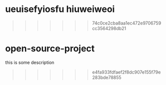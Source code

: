 ueuisefyiosfu
hiuweiweoi
=======
>>>>>>> 74c0ce2cba8aa1ec472e9706759cc3564298db21
# open-source-project
this is some description
>>>>>>> e4fa933fdfaef2f8dc907e155f79e283bde78855
